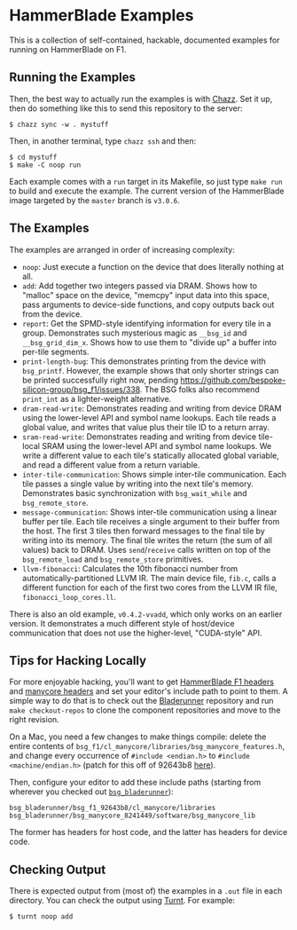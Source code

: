HammerBlade Examples
====================

This is a collection of self-contained, hackable, documented examples for running on HammerBlade on F1.


Running the Examples
--------------------

Then, the best way to actually run the examples is with [Chazz][].
Set it up, then do something like this to send this repository to the server:

    $ chazz sync -w . mystuff

Then, in another terminal, type `chazz ssh` and then:

    $ cd mystuff
    $ make -C noop run

Each example comes with a `run` target in its Makefile, so just type `make run` to build and execute the example.
The current version of the HammerBlade image targeted by the `master` branch is `v3.0.6`.

[chazz]: https://github.com/cucapra/chazz


The Examples
------------

The examples are arranged in order of increasing complexity:

- `noop`: Just execute a function on the device that does literally nothing at all.
- `add`: Add together two integers passed via DRAM. Shows how to "malloc" space on the device, "memcpy" input data into this space, pass arguments to device-side functions, and copy outputs back out from the device.
- `report`: Get the SPMD-style identifying information for every tile in a group. Demonstrates such mysterious magic as `__bsg_id` and `__bsg_grid_dim_x`. Shows how to use them to "divide up" a buffer into per-tile segments.
- `print-length-bug`: This demonstrates printing from the device with `bsg_printf`. However, the example shows that only shorter strings can be printed successfully right now, pending https://github.com/bespoke-silicon-group/bsg_f1/issues/338. The BSG folks also recommend `print_int` as a lighter-weight alternative.
- `dram-read-write`: Demonstrates reading and writing from device DRAM using the lower-level API and symbol name lookups. Each tile reads a global value, and writes that value plus their tile ID to a return array.
- `sram-read-write`: Demonstrates reading and writing from device tile-local SRAM using the lower-level API and symbol name lookups. We write a different value to each tile's statically allocated global variable, and read a different value from a return variable.
- `inter-tile-communication`: Shows simple inter-tile communication. Each tile passes a single value by writing into the next tile's memory. Demonstrates basic synchronization with `bsg_wait_while` and `bsg_remote_store`. 
- `message-communication`: Shows inter-tile communication using a linear buffer per tile. Each tile receives a single argument to their buffer from the host. The first 3 tiles then forward messages to the final tile by writing into its memory. The final tile writes the return (the sum of all values) back to DRAM. Uses `send`/`receive` calls written on top of the `bsg_remote_load` and `bsg_remote_store` primitives.
- `llvm-fibonacci`: Calculates the 10th fibonacci number from automatically-partitioned LLVM IR. The main device file, `fib.c`, calls a different function for each of the first two cores from the LLVM IR file, `fibonacci_loop_cores.ll`.

There is also an old example, `v0.4.2-vvadd`, which only works on an earlier version. It demonstrates a much different style of host/device communication that does not use the higher-level, "CUDA-style" API.


Tips for Hacking Locally
------------------------

For more enjoyable hacking, you'll want to get [HammerBlade F1 headers][hbf1lib] and [manycore headers][mclib] and set your editor's include path to point to them.
A simple way to do that is to check out the [Bladerunner][] repository and run `make checkout-repos` to clone the component repositories and move to the right revision.

On a Mac, you need a few changes to make things compile: delete the entire contents of `bsg_f1/cl_manycore/libraries/bsg_manycore_features.h`, and change every occurrence of `#include <endian.h>` to `#include <machine/endian.h>` (patch for this off of 92643b8 [here][bsg_f1_macos_patch]).

Then, configure your editor to add these include paths (starting from wherever you checked out [`bsg_bladerunner`][bladerunner]):

    bsg_bladerunner/bsg_f1_92643b8/cl_manycore/libraries
    bsg_bladerunner/bsg_manycore_8241449/software/bsg_manycore_lib

The former has headers for host code, and the latter has headers for device code.

[hbf1lib]: https://github.com/bespoke-silicon-group/bsg_f1/tree/master/cl_manycore/libraries
[mclib]: https://github.com/bespoke-silicon-group/bsg_manycore/tree/master/software/bsg_manycore_lib
[bsg_f1_macos_patch]: https://gist.github.com/avanhatt/d6df1eb375486f8aee9f8a74e8303168
[bladerunner]: https://github.com/bespoke-silicon-group/bsg_bladerunner


Checking Output
---------------

There is expected output from (most of) the examples in a `.out` file in each directory.
You can check the output using [Turnt][].
For example:

    $ turnt noop add

[turnt]: https://github.com/cucapra/turnt
